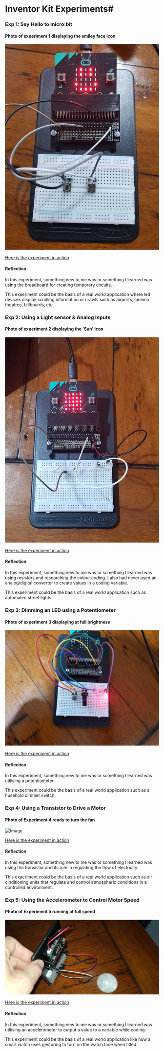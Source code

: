 # Inventor Kit Experiments#


### Exp 1: Say Hello to micro:bit ###

#### Photo of experiment 1 displaying the smiley face icon ####
![Image](exp1.jpg)

[Here is the experiment in action](https://github.com/kaeleiby/1701QCA-Assessment1/blob/master/experiments/exp1.mp4)

#### Reflection ####
In this experiment, something new to me was or something I learned was using the breadboard for creating temporary circuits.

This experiment could be the basis of a real world application where led devices display scrolling information or crawls such as airports, cinema theatres, billboards, etc.



### Exp 2: Using a Light sensor & Analog Inputs ###

#### Photo of experiment 2 displaying the 'Sun' icon ####
![Image](exp2.jpg)

[Here is the experiment in action](https://github.com/kaeleiby/1701QCA-Assessment1/blob/master/experiments/exp2.mp4)

#### Reflection ####
In this experiment, something new to me was or something I learned was using resistors and researching the colour coding. I also had never used an analog/digital converter to create values in a  coding variable. 

This experiment could be the basis of a real world application such as automated street lights.



### Exp 3: Dimming an LED using a Potentiometer ###

#### Photo of experiment 3 displaying at full brightness ####
![Image](exp3.jpg)

[Here is the experiment in action](https://github.com/kaeleiby/1701QCA-Assessment1/blob/master/experiments/exp3.mp4)

#### Reflection ####
In this experiment, something new to me was or something I learned was utilising a potentiometer.

This experiment could be the basis of a real world application such as a husehold dimmer switch.



### Exp 4: Using a Transistor to Drive a Motor ###

#### Photo of Experiment 4 ready to turn the fan ####
![Image](exp4.jpg)

[Here is the experiment in action](https://github.com/kaeleiby/1701QCA-Assessment1/blob/master/experiments/exp4.mp4)

#### Reflection ####
In this experiment, something new to me was or something I learned was using the transistor and its role in regulating the flow of electricity.

This experiment could be the basis of a real world application such as air cinditioning units that regulate and control atmospheric conditions in a controlled environment.



### Exp 5: Using the Accelerometer to Control Motor Speed ###

#### Photo of Experiment 5 running at full speed ####
![Image](exp5.jpg)

[Here is the experiment in action](https://github.com/kaeleiby/1701QCA-Assessment1/blob/master/experiments/exp5.mp4)

#### Reflection ####
In this experiment, something new to me was or something I learned was utilising an accelerometer to output a value to a variable while coding.

This experiment could be the basis of a real world application like how a smart watch uses gesturing to turn on the watch face when titled.

